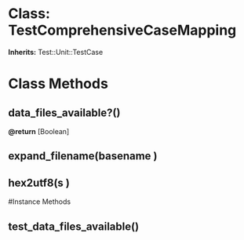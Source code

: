 # Class: TestComprehensiveCaseMapping
**Inherits:** Test::Unit::TestCase
    



# Class Methods
## data_files_available?() [](#method-c-data_files_available?)
**@return** [Boolean] 

## expand_filename(basename ) [](#method-c-expand_filename)
## hex2utf8(s ) [](#method-c-hex2utf8)

#Instance Methods
## test_data_files_available() [](#method-i-test_data_files_available)

